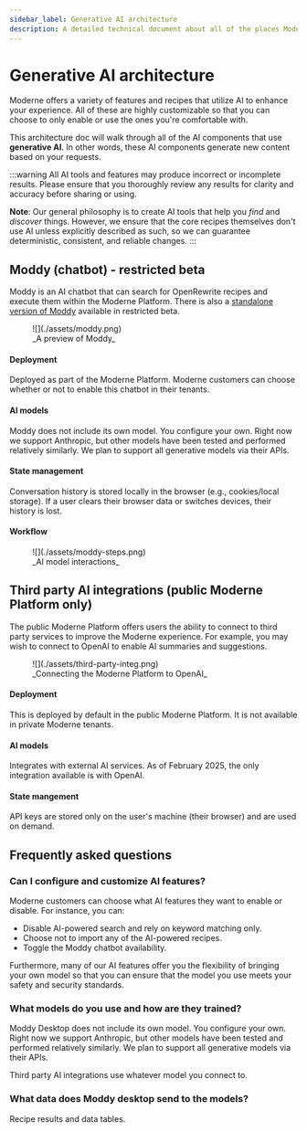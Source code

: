 ```yaml
---
sidebar_label: Generative AI architecture
description: A detailed technical document about all of the places Moderne uses generative AI.
---
```


# Generative AI architecture

Moderne offers a variety of features and recipes that utilize AI to enhance your experience. All of these are highly customizable so that you can choose to only enable or use the ones you're comfortable with.

This architecture doc will walk through all of the AI components that use **generative AI**. In other words, these AI components generate new content based on your requests.

:::warning
All AI tools and features may produce incorrect or incomplete results. Please ensure that you thoroughly review any results for clarity and accuracy before sharing or using.

**Note**: Our general philosophy is to create AI tools that help you _find_ and _discover_ things. However, we ensure that the core recipes themselves don't use AI unless explicitly described as such, so we can guarantee deterministic, consistent, and reliable changes.
:::

## Moddy (chatbot) - restricted beta

Moddy is an AI chatbot that can search for OpenRewrite recipes and execute them within the Moderne Platform. There is also a [standalone version of Moddy](../../../user-documentation/moderne-cli/getting-started/moddy-desktop.md) available in restricted beta.

<figure>
  ![](./assets/moddy.png)
  <figcaption>_A preview of Moddy_</figcaption>
</figure>

#### Deployment

Deployed as part of the Moderne Platform. Moderne customers can choose whether or not to enable this chatbot in their tenants.

#### AI models

Moddy does not include its own model. You configure your own. Right now we support Anthropic, but other models have been tested and performed relatively similarly. We plan to support all generative models via their APIs.

#### State management

Conversation history is stored locally in the browser (e.g., cookies/local storage). If a user clears their browser data or switches devices, their history is lost.

#### Workflow

<figure>
  ![](./assets/moddy-steps.png)
  <figcaption>_AI model interactions_</figcaption>
</figure>

## Third party AI integrations (public Moderne Platform only)

The public Moderne Platform offers users the ability to connect to third party services to improve the Moderne experience. For example, you may wish to connect to OpenAI to enable AI summaries and suggestions.

<figure>
  ![](./assets/third-party-integ.png)
  <figcaption>_Connecting the Moderne Platform to OpenAI_</figcaption>
</figure>

#### Deployment

This is deployed by default in the public Moderne Platform. It is not available in private Moderne tenants.

#### AI models

Integrates with external AI services. As of February 2025, the only integration available is with OpenAI.

#### State mangement

API keys are stored only on the user's machine (their browser) and are used on demand.

## Frequently asked questions

### Can I configure and customize AI features?

Moderne customers can choose what AI features they want to enable or disable. For instance, you can:

* Disable AI-powered search and rely on keyword matching only.
* Choose not to import any of the AI-powered recipes.
* Toggle the Moddy chatbot availability.

Furthermore, many of our AI features offer you the flexibility of bringing your own model so that you can ensure that the model you use meets your safety and security standards.

### What models do you use and how are they trained?

Moddy Desktop does not include its own model. You configure your own. Right now we support Anthropic, but other models have been tested and performed relatively similarly. We plan to support all generative models via their APIs.

Third party AI integrations use whatever model you connect to.

### What data does Moddy desktop send to the models?

Recipe results and data tables.
